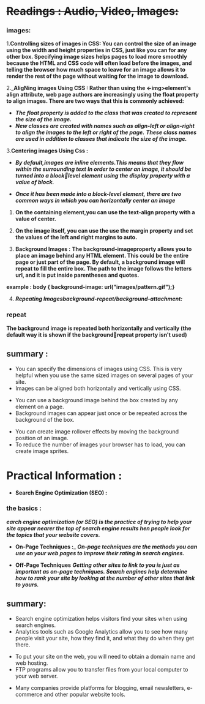 # ~~Readings : Audio, Video, Images:~~

### images: 
1.__Controlling sizes of images in CSS:
You can control the size of an image using the width and height properties in CSS, just like you can for any other box. 
Specifying image sizes helps pages to load more smoothly because the HTML and CSS code will often load before the 
images, and telling the browser how much space to leave for an image allows it to render the rest 
of the page without waiting for the image to download.__

2.___AligNing images Using CSS :
Rather than using the <-img>element's align attribute, web page authors are increasingly using the float property to align 
images. There are two ways that this is commonly achieved:__

+ ***The float property is added to the class that was created to represent the size of the image.***
+ ***New classes are created with names such as align-left or align-right to align the images to the left or right of the page.*** 
***These class names are used in addition to classes that indicate the size of the image.***

3.__Centering images Using Css :__
+ ***By default,images are inline elements.This means that they flow within the surrounding text***
***In order to center an image, it should be turned into a blocklevel element using the display
property with a value of block.***
- ***Once it has been made into a block-level element, there are two common ways in which you can horizontally center an image***

1. __On the containing element,you can use the text-align property with a value of center.__
2. __On the image itself, you can use the use the margin property and set the values of the left and right margins to auto.__

3. __Background Images :__
__The background-imageproperty allows you to place an image behind any HTML element. This could be the entire 
page or just part of the page. By default, a background image will repeat to fill the entire box.
The path to the image follows the letters url, and it is put inside parentheses and quotes.__

__example : body {
background-image: url("images/pattern.gif");}__

4. ***Repeating Imagesbackground-repeat/background-attachment:***

### repeat
__The background image is repeated both horizontally and vertically (the default way it is shown if the backgroundrepeat property isn't used)__



## summary :
+ You can specify the dimensions of images using CSS. This is very helpful when you use the same sized images on several pages of your site.
+ Images can be aligned both horizontally and vertically using CSS.
- You can use a background image behind the box created by any element on a page. 
- Background images can appear just once or be repeated across the background of the box.
* You can create image rollover effects by moving the background position of an image.
* To reduce the number of images your browser has to load, you can create image sprites.



# Practical Information :
+ __Search Engine Optimization (SEO) :__
### the basics :
***earch engine optimization (or SEO) is the practice of trying to help your site appear nearer the top of search engine results 
hen people look for the topics that your website covers.***

+ __On-Page Techniques :___
***On-page techniques are the methods you can use on your web pages to improve their rating in search engines.***

+ __Off-Page Techniques__
***Getting other sites to link to you is just as important as on-page techniques. Search engines help determine how to rank your 
site by looking at the number of other sites that link to yours.***

## summary:
- Search engine optimization helps visitors find your sites when using search engines.
- Analytics tools such as Google Analytics allow you to see how many people visit your site, how they find it, 
and what they do when they get there.
* To put your site on the web, you will need to obtain a domain name and web hosting.
* FTP programs allow you to transfer files from your local computer to your web server.
+ Many companies provide platforms for blogging, email newsletters, e-commerce and other popular website 
tools.
